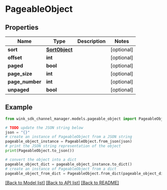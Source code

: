 # PageableObject


## Properties

Name | Type | Description | Notes
------------ | ------------- | ------------- | -------------
**sort** | [**SortObject**](SortObject.md) |  | [optional] 
**offset** | **int** |  | [optional] 
**paged** | **bool** |  | [optional] 
**page_size** | **int** |  | [optional] 
**page_number** | **int** |  | [optional] 
**unpaged** | **bool** |  | [optional] 

## Example

```python
from wink_sdk_channel_manager.models.pageable_object import PageableObject

# TODO update the JSON string below
json = "{}"
# create an instance of PageableObject from a JSON string
pageable_object_instance = PageableObject.from_json(json)
# print the JSON string representation of the object
print(PageableObject.to_json())

# convert the object into a dict
pageable_object_dict = pageable_object_instance.to_dict()
# create an instance of PageableObject from a dict
pageable_object_from_dict = PageableObject.from_dict(pageable_object_dict)
```
[[Back to Model list]](../README.md#documentation-for-models) [[Back to API list]](../README.md#documentation-for-api-endpoints) [[Back to README]](../README.md)


